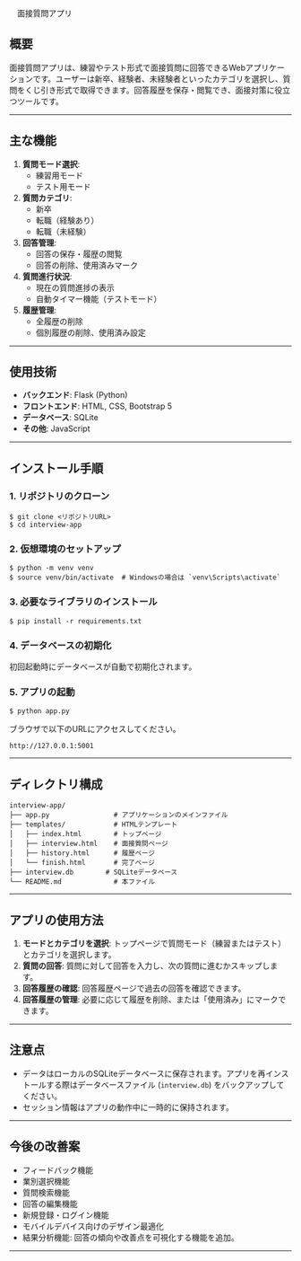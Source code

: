 　面接質問アプリ

## 概要

面接質問アプリは、練習やテスト形式で面接質問に回答できるWebアプリケーションです。ユーザーは新卒、経験者、未経験者といったカテゴリを選択し、質問をくじ引き形式で取得できます。回答履歴を保存・閲覧でき、面接対策に役立つツールです。

---

## 主な機能

1. **質問モード選択**:
    - 練習用モード
    - テスト用モード
2. **質問カテゴリ**:
    - 新卒
    - 転職（経験あり）
    - 転職（未経験）
3. **回答管理**:
    - 回答の保存・履歴の閲覧
    - 回答の削除、使用済みマーク
4. **質問進行状況**:
    - 現在の質問進捗の表示
    - 自動タイマー機能（テストモード）
5. **履歴管理**:
    - 全履歴の削除
    - 個別履歴の削除、使用済み設定

---

## 使用技術

- **バックエンド**: Flask (Python)
- **フロントエンド**: HTML, CSS, Bootstrap 5
- **データベース**: SQLite
- **その他**: JavaScript

---

## インストール手順

### 1. リポジトリのクローン

```
$ git clone <リポジトリURL>
$ cd interview-app
```

### 2. 仮想環境のセットアップ

```
$ python -m venv venv
$ source venv/bin/activate  # Windowsの場合は `venv\Scripts\activate`
```

### 3. 必要なライブラリのインストール

```
$ pip install -r requirements.txt
```

### 4. データベースの初期化

初回起動時にデータベースが自動で初期化されます。

### 5. アプリの起動

```
$ python app.py
```

ブラウザで以下のURLにアクセスしてください。

```
http://127.0.0.1:5001
```

---

## ディレクトリ構成

```
interview-app/
├── app.py                # アプリケーションのメインファイル
├── templates/            # HTMLテンプレート
│   ├── index.html        # トップページ
│   ├── interview.html    # 面接質問ページ
│   ├── history.html      # 履歴ページ
│   └── finish.html       # 完了ページ
├── interview.db        # SQLiteデータベース
└── README.md             # 本ファイル
```

---

## アプリの使用方法

1. **モードとカテゴリを選択**: トップページで質問モード（練習またはテスト）とカテゴリを選択します。
2. **質問の回答**: 質問に対して回答を入力し、次の質問に進むかスキップします。
3. **回答履歴の確認**: 回答履歴ページで過去の回答を確認できます。
4. **回答履歴の管理**: 必要に応じて履歴を削除、または「使用済み」にマークできます。

---

## 注意点

- データはローカルのSQLiteデータベースに保存されます。アプリを再インストールする際はデータベースファイル (`interview.db`) をバックアップしてください。
- セッション情報はアプリの動作中に一時的に保持されます。

---



## 今後の改善案

- フィードバック機能
- 業別選択機能
- 質問検索機能
- 回答の編集機能
- 新規登録・ログイン機能
- モバイルデバイス向けのデザイン最適化
- 結果分析機能: 回答の傾向や改善点を可視化する機能を追加。

---


